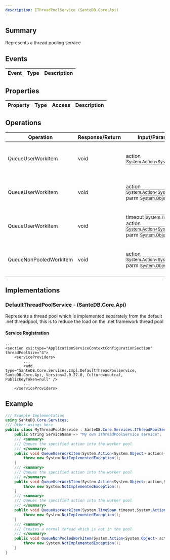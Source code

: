 ```yaml
---
description: IThreadPoolService (SanteDB.Core.Api)
---
```


## Summary
Represents a thread pooling service

## Events

|Event|Type|Description|
|-|-|-|

## Properties

|Property|Type|Access|Description|
|-|-|-|-|

## Operations

|Operation|Response/Return|Input/Parameter|Description|
|-|-|-|-|
|QueueUserWorkItem|void|action <small style='border:solid 1px #aaa'>System.Action<System.Object></small>|Queues the specified action into the worker pool|
|QueueUserWorkItem|void|action <small style='border:solid 1px #aaa'>System.Action<System.Object></small><br/>parm <small style='border:solid 1px #aaa'>System.Object</small>|Queues the specified action into the worker pool|
|QueueUserWorkItem|void|timeout <small style='border:solid 1px #aaa'>System.TimeSpan</small><br/>action <small style='border:solid 1px #aaa'>System.Action<System.Object></small><br/>parm <small style='border:solid 1px #aaa'>System.Object</small>|Queues the specified action into the worker pool|
|QueueNonPooledWorkItem|void|action <small style='border:solid 1px #aaa'>System.Action<System.Object></small><br/>parm <small style='border:solid 1px #aaa'>System.Object</small>|Creates a normal thread which is not in the pool|

## Implementations


### DefaultThreadPoolService - (SanteDB.Core.Api)
Represents a thread pool which is implemented separately from the default .net
            threadpool, this is to reduce the load on the .net framework thread pool

#### Service Registration
```markup
...
<section xsi:type="ApplicationServiceContextConfigurationSection" threadPoolSize="4">
	<serviceProviders>
		...
		<add type="SanteDB.Core.Services.Impl.DefaultThreadPoolService, SanteDB.Core.Api, Version=2.0.27.0, Culture=neutral, PublicKeyToken=null" />
		...
	</serviceProviders>
```
## Example
```csharp
/// Example Implementation
using SanteDB.Core.Services;
/// Other usings here
public class MyThreadPoolService : SanteDB.Core.Services.IThreadPoolService { 
	public String ServiceName => "My own IThreadPoolService service";
	/// <summary>
	/// Queues the specified action into the worker pool
	/// </summary>
	public void QueueUserWorkItem(System.Action<System.Object> action){
		throw new System.NotImplementedException();
	}
	/// <summary>
	/// Queues the specified action into the worker pool
	/// </summary>
	public void QueueUserWorkItem(System.Action<System.Object> action,System.Object parm){
		throw new System.NotImplementedException();
	}
	/// <summary>
	/// Queues the specified action into the worker pool
	/// </summary>
	public void QueueUserWorkItem(System.TimeSpan timeout,System.Action<System.Object> action,System.Object parm){
		throw new System.NotImplementedException();
	}
	/// <summary>
	/// Creates a normal thread which is not in the pool
	/// </summary>
	public void QueueNonPooledWorkItem(System.Action<System.Object> action,System.Object parm){
		throw new System.NotImplementedException();
	}
}
```
